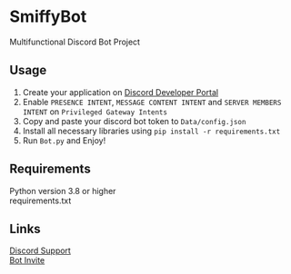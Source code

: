 # SmiffyBot
Multifunctional Discord Bot Project

## Usage
1. Create your application on [Discord Developer Portal](https://discord.com/developers/applications)
2. Enable `PRESENCE INTENT`, `MESSAGE CONTENT INTENT` and `SERVER MEMBERS INTENT` on `Privileged Gateway Intents`
3. Copy and paste your discord bot token to `Data/config.json`
4. Install all necessary libraries using `pip install -r requirements.txt`
5. Run `Bot.py` and Enjoy!

## Requirements
Python version 3.8 or higher\
requirements.txt

## Links
[Discord Support](https://discord.gg/NTHJPenwug)\
[Bot Invite](https://discord.com/api/oauth2/authorize?client_id=911240424813891614&permissions=8&scope=bot)
